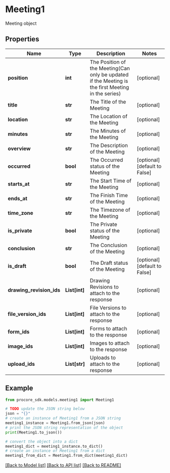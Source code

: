 # Meeting1

Meeting object

## Properties

Name | Type | Description | Notes
------------ | ------------- | ------------- | -------------
**position** | **int** | The Position of the Meeting(Can only be updated if the Meeting is the first Meeting in the series) | [optional] 
**title** | **str** | The Title of the Meeting | [optional] 
**location** | **str** | The Location of the Meeting | [optional] 
**minutes** | **str** | The Minutes of the Meeting | [optional] 
**overview** | **str** | The Description of the Meeting | [optional] 
**occurred** | **bool** | The Occurred status of the Meeting | [optional] [default to False]
**starts_at** | **str** | The Start Time of the Meeting | [optional] 
**ends_at** | **str** | The Finish Time of the Meeting | [optional] 
**time_zone** | **str** | The Timezone of the Meeting | [optional] 
**is_private** | **bool** | The Private status of the Meeting | [optional] 
**conclusion** | **str** | The Conclusion of the Meeting | [optional] 
**is_draft** | **bool** | The Draft status of the Meeting | [optional] [default to False]
**drawing_revision_ids** | **List[int]** | Drawing Revisions to attach to the response | [optional] 
**file_version_ids** | **List[int]** | File Versions to attach to the response | [optional] 
**form_ids** | **List[int]** | Forms to attach to the response | [optional] 
**image_ids** | **List[int]** | Images to attach to the response | [optional] 
**upload_ids** | **List[str]** | Uploads to attach to the response | [optional] 

## Example

```python
from procore_sdk.models.meeting1 import Meeting1

# TODO update the JSON string below
json = "{}"
# create an instance of Meeting1 from a JSON string
meeting1_instance = Meeting1.from_json(json)
# print the JSON string representation of the object
print(Meeting1.to_json())

# convert the object into a dict
meeting1_dict = meeting1_instance.to_dict()
# create an instance of Meeting1 from a dict
meeting1_from_dict = Meeting1.from_dict(meeting1_dict)
```
[[Back to Model list]](../README.md#documentation-for-models) [[Back to API list]](../README.md#documentation-for-api-endpoints) [[Back to README]](../README.md)


